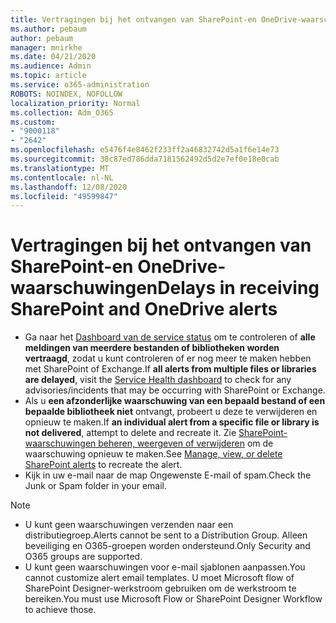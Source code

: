 ```yaml
---
title: Vertragingen bij het ontvangen van SharePoint-en OneDrive-waarschuwingen
ms.author: pebaum
author: pebaum
manager: mnirkhe
ms.date: 04/21/2020
ms.audience: Admin
ms.topic: article
ms.service: o365-administration
ROBOTS: NOINDEX, NOFOLLOW
localization_priority: Normal
ms.collection: Adm_O365
ms.custom:
- "9000118"
- "2642"
ms.openlocfilehash: e5476f4e8462f233ff2a46832742d5a1f6e14e73
ms.sourcegitcommit: 38c87ed786dda7181562492d5d2e7ef0e18e0cab
ms.translationtype: MT
ms.contentlocale: nl-NL
ms.lasthandoff: 12/08/2020
ms.locfileid: "49599847"
---
```

# <a name="delays-in-receiving-sharepoint-and-onedrive-alerts"></a><span data-ttu-id="d73d8-102">Vertragingen bij het ontvangen van SharePoint-en OneDrive-waarschuwingen</span><span class="sxs-lookup"><span data-stu-id="d73d8-102">Delays in receiving SharePoint and OneDrive alerts</span></span>

- <span data-ttu-id="d73d8-103">Ga naar het [Dashboard van de service status](https://portal.office.com/adminportal/home?ref=/servicehealth) om te controleren of **alle meldingen van meerdere bestanden of bibliotheken worden vertraagd**, zodat u kunt controleren of er nog meer te maken hebben met SharePoint of Exchange.</span><span class="sxs-lookup"><span data-stu-id="d73d8-103">If **all alerts from multiple files or libraries are delayed**, visit the [Service Health dashboard](https://portal.office.com/adminportal/home?ref=/servicehealth) to check for any advisories/incidents that may be occurring with SharePoint or Exchange.</span></span>
- <span data-ttu-id="d73d8-104">Als u **een afzonderlijke waarschuwing van een bepaald bestand of een bepaalde bibliotheek niet** ontvangt, probeert u deze te verwijderen en opnieuw te maken.</span><span class="sxs-lookup"><span data-stu-id="d73d8-104">If **an individual alert from a specific file or library is not delivered**, attempt to delete and recreate it.</span></span> <span data-ttu-id="d73d8-105">Zie [SharePoint-waarschuwingen beheren, weergeven of verwijderen](https://support.microsoft.com/office/99dfb19c-9a90-4a8c-aba1-aa8c8afb0de2) om de waarschuwing opnieuw te maken.</span><span class="sxs-lookup"><span data-stu-id="d73d8-105">See [Manage, view, or delete SharePoint alerts](https://support.microsoft.com/office/99dfb19c-9a90-4a8c-aba1-aa8c8afb0de2) to recreate the alert.</span></span>
- <span data-ttu-id="d73d8-106">Kijk in uw e-mail naar de map Ongewenste E-mail of spam.</span><span class="sxs-lookup"><span data-stu-id="d73d8-106">Check the Junk or Spam folder in your email.</span></span>

> [!NOTE]
> - <span data-ttu-id="d73d8-107">U kunt geen waarschuwingen verzenden naar een distributiegroep.</span><span class="sxs-lookup"><span data-stu-id="d73d8-107">Alerts cannot be sent to a Distribution Group.</span></span> <span data-ttu-id="d73d8-108">Alleen beveiliging en O365-groepen worden ondersteund.</span><span class="sxs-lookup"><span data-stu-id="d73d8-108">Only Security and O365 groups are supported.</span></span>
> - <span data-ttu-id="d73d8-109">U kunt geen waarschuwingen voor e-mail sjablonen aanpassen.</span><span class="sxs-lookup"><span data-stu-id="d73d8-109">You cannot customize alert email templates.</span></span> <span data-ttu-id="d73d8-110">U moet Microsoft flow of SharePoint Designer-werkstroom gebruiken om de werkstroom te bereiken.</span><span class="sxs-lookup"><span data-stu-id="d73d8-110">You must use Microsoft Flow or SharePoint Designer Workflow to achieve those.</span></span>
